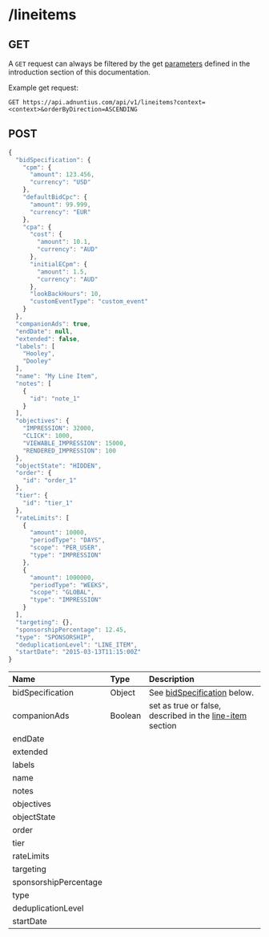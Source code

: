 # /lineitems

## GET

A `GET` request can always be filtered by the get [parameters](http://docs.adnuntius.com/api/api-requests) defined in the introduction section of this documentation.

Example get request:

```http
GET https://api.adnuntius.com/api/v1/lineitems?context=<context>&orderByDirection=ASCENDING
```

## POST

```javascript
{
  "bidSpecification": {
    "cpm": {
      "amount": 123.456,
      "currency": "USD"
    },
    "defaultBidCpc": {
      "amount": 99.999,
      "currency": "EUR"
    },
    "cpa": {
      "cost": {
        "amount": 10.1,
        "currency": "AUD"
      },
      "initialECpm": {
        "amount": 1.5,
        "currency": "AUD"
      },
      "lookBackHours": 10,
      "customEventType": "custom_event"
    }
  },
  "companionAds": true,
  "endDate": null,
  "extended": false,
  "labels": [
    "Hooley",
    "Dooley"
  ],
  "name": "My Line Item",
  "notes": [
    {
      "id": "note_1"
    }
  ],
  "objectives": {
    "IMPRESSION": 32000,
    "CLICK": 1000,
    "VIEWABLE_IMPRESSION": 15000,
    "RENDERED_IMPRESSION": 100
  },
  "objectState": "HIDDEN",
  "order": {
    "id": "order_1"
  },
  "tier": {
    "id": "tier_1"
  },
  "rateLimits": [
    {
      "amount": 10000,
      "periodType": "DAYS",
      "scope": "PER_USER",
      "type": "IMPRESSION"
    },
    {
      "amount": 1000000,
      "periodType": "WEEKS",
      "scope": "GLOBAL",
      "type": "IMPRESSION"
    }
  ],
  "targeting": {},
  "sponsorshipPercentage": 12.45,
  "type": "SPONSORSHIP",
  "deduplicationLevel": "LINE_ITEM",
  "startDate": "2015-03-13T11:15:00Z"
}
```

| Name | Type | Description |
| :--- | :--- | :--- |
| bidSpecification | Object | See [bidSpecification](http://docs.adnuntius.com/api/advertising/line-item#bidSpecification) below. |
| companionAds | Boolean | set as true or false, described in the [line-item](http://docs.adnuntius.com/userguide/advertising/line-items) section |
| endDate |  |  |
| extended |  |  |
| labels |  |  |
| name |  |  |
| notes |  |  |
| objectives |  |  |
| objectState |  |  |
| order |  |  |
| tier |  |  |
| rateLimits |  |  |
| targeting |  |  |
| sponsorshipPercentage |  |  |
| type |  |  |
| deduplicationLevel |  |  |
| startDate |  |  |

